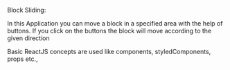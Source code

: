 Block Sliding:

In this Application you can move a block in a specified area with the help of buttons. 
If you click on the buttons the block will move according to the given direction

Basic ReactJS concepts are used like components, styledComponents, props etc.,
